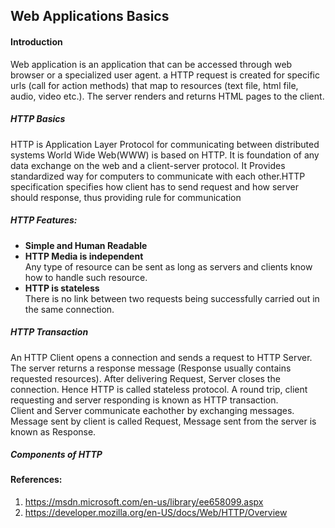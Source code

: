 ## Web Applications Basics
#### Introduction ####  
Web application is an application that can be accessed through web browser or a specialized user agent. a HTTP request is created for specific urls (call for action methods) that map to resources (text file, html file, audio, video etc.). The server renders and returns HTML pages to the client.  
##### HTTP Basics ####  
HTTP is Application Layer Protocol for communicating between distributed systems World Wide Web(WWW) is based on HTTP. It is foundation of any data exchange on the web and a client-server protocol. It Provides standardized way for computers to communicate with each other.HTTP specification specifies how client has to send request and how server should response, thus providing rule for communication
##### HTTP Features: #####  
* **Simple and Human Readable**
* **HTTP Media is independent**  
 Any type of resource can be sent as long as servers and clients know how to handle such resource.
 * **HTTP is stateless**  
 There is no link between two requests being successfully carried out in the same connection.

##### HTTP Transaction #####  
An HTTP Client opens a connection and sends a request to HTTP Server.
The server returns a response message (Response usually contains requested resources). After delivering Request, Server closes the connection. Hence HTTP is called stateless protocol. A round trip, client requesting and server responding is known as HTTP transaction.  
Client and Server communicate eachother by exchanging messages. Message sent by client is called Request, Message sent from the server is known as Response.
##### Components of HTTP #####

#### References: ###
1. https://msdn.microsoft.com/en-us/library/ee658099.aspx
1. https://developer.mozilla.org/en-US/docs/Web/HTTP/Overview

